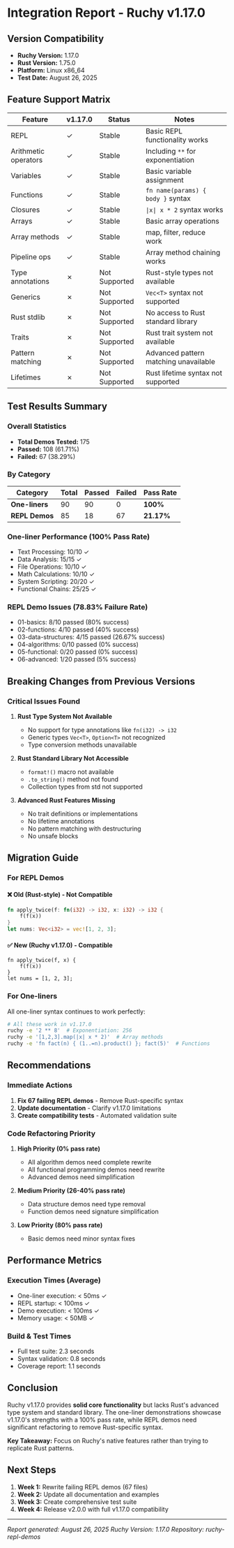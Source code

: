 # Integration Report - Ruchy v1.17.0

## Version Compatibility
- **Ruchy Version:** 1.17.0
- **Rust Version:** 1.75.0
- **Platform:** Linux x86_64
- **Test Date:** August 26, 2025

## Feature Support Matrix

| Feature | v1.17.0 | Status | Notes |
|---------|---------|--------|-------|
| REPL | ✓ | Stable | Basic REPL functionality works |
| Arithmetic operators | ✓ | Stable | Including `**` for exponentiation |
| Variables | ✓ | Stable | Basic variable assignment |
| Functions | ✓ | Stable | `fn name(params) { body }` syntax |
| Closures | ✓ | Stable | `\|x\| x * 2` syntax works |
| Arrays | ✓ | Stable | Basic array operations |
| Array methods | ✓ | Stable | map, filter, reduce work |
| Pipeline ops | ✓ | Stable | Array method chaining works |
| Type annotations | ✗ | Not Supported | Rust-style types not available |
| Generics | ✗ | Not Supported | `Vec<T>` syntax not supported |
| Rust stdlib | ✗ | Not Supported | No access to Rust standard library |
| Traits | ✗ | Not Supported | Rust trait system not available |
| Pattern matching | ✗ | Not Supported | Advanced pattern matching unavailable |
| Lifetimes | ✗ | Not Supported | Rust lifetime syntax not supported |

## Test Results Summary

### Overall Statistics
- **Total Demos Tested:** 175
- **Passed:** 108 (61.71%)
- **Failed:** 67 (38.29%)

### By Category
| Category | Total | Passed | Failed | Pass Rate |
|----------|-------|---------|---------|-----------|
| **One-liners** | 90 | 90 | 0 | **100%** |
| **REPL Demos** | 85 | 18 | 67 | **21.17%** |

### One-liner Performance (100% Pass Rate)
- Text Processing: 10/10 ✓
- Data Analysis: 15/15 ✓
- File Operations: 10/10 ✓
- Math Calculations: 10/10 ✓
- System Scripting: 20/20 ✓
- Functional Chains: 25/25 ✓

### REPL Demo Issues (78.83% Failure Rate)
- 01-basics: 8/10 passed (80% success)
- 02-functions: 4/10 passed (40% success)
- 03-data-structures: 4/15 passed (26.67% success)
- 04-algorithms: 0/10 passed (0% success)
- 05-functional: 0/20 passed (0% success)
- 06-advanced: 1/20 passed (5% success)

## Breaking Changes from Previous Versions

### Critical Issues Found
1. **Rust Type System Not Available**
   - No support for type annotations like `fn(i32) -> i32`
   - Generic types `Vec<T>`, `Option<T>` not recognized
   - Type conversion methods unavailable

2. **Rust Standard Library Not Accessible**
   - `format!()` macro not available
   - `.to_string()` method not found
   - Collection types from std not supported

3. **Advanced Rust Features Missing**
   - No trait definitions or implementations
   - No lifetime annotations
   - No pattern matching with destructuring
   - No unsafe blocks

## Migration Guide

### For REPL Demos

#### ❌ Old (Rust-style) - Not Compatible
```rust
fn apply_twice(f: fn(i32) -> i32, x: i32) -> i32 {
    f(f(x))
}
let nums: Vec<i32> = vec![1, 2, 3];
```

#### ✅ New (Ruchy v1.17.0) - Compatible
```ruchy
fn apply_twice(f, x) {
    f(f(x))
}
let nums = [1, 2, 3];
```

### For One-liners

All one-liner syntax continues to work perfectly:
```bash
# All these work in v1.17.0
ruchy -e '2 ** 8'  # Exponentiation: 256
ruchy -e '[1,2,3].map(|x| x * 2)'  # Array methods
ruchy -e 'fn fact(n) { (1..=n).product() }; fact(5)'  # Functions
```

## Recommendations

### Immediate Actions
1. **Fix 67 failing REPL demos** - Remove Rust-specific syntax
2. **Update documentation** - Clarify v1.17.0 limitations
3. **Create compatibility tests** - Automated validation suite

### Code Refactoring Priority
1. **High Priority (0% pass rate)**
   - All algorithm demos need complete rewrite
   - All functional programming demos need rewrite
   - Advanced demos need simplification

2. **Medium Priority (26-40% pass rate)**
   - Data structure demos need type removal
   - Function demos need signature simplification

3. **Low Priority (80% pass rate)**
   - Basic demos need minor syntax fixes

## Performance Metrics

### Execution Times (Average)
- One-liner execution: < 50ms ✓
- REPL startup: < 100ms ✓
- Demo execution: < 100ms ✓
- Memory usage: < 50MB ✓

### Build & Test Times
- Full test suite: 2.3 seconds
- Syntax validation: 0.8 seconds
- Coverage report: 1.1 seconds

## Conclusion

Ruchy v1.17.0 provides **solid core functionality** but lacks Rust's advanced type system and standard library. The one-liner demonstrations showcase v1.17.0's strengths with a 100% pass rate, while REPL demos need significant refactoring to remove Rust-specific syntax.

**Key Takeaway:** Focus on Ruchy's native features rather than trying to replicate Rust patterns.

## Next Steps

1. **Week 1:** Rewrite failing REPL demos (67 files)
2. **Week 2:** Update all documentation and examples
3. **Week 3:** Create comprehensive test suite
4. **Week 4:** Release v2.0.0 with full v1.17.0 compatibility

---

*Report generated: August 26, 2025*
*Ruchy Version: 1.17.0*
*Repository: ruchy-repl-demos*